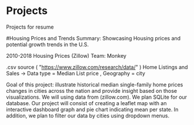 # Projects
Projects for resume

#Housing Prices and Trends
Summary: Showcasing Housing prices and potential growth trends in the U.S. 

2010-2018 Housing Prices (Zillow)
Team: Monkey

.csv source ( "https://www.zillow.com/research/data/" )
Home Listings and Sales -> Data type = Median List price , Geography = city

Goal of this project: illustrate historical median single-family home prices changes in cities across the nation and provide insight based on those visualizations.
We will using data from (zillow.com).  We plan SQLite for our database. Our project will consist of creating a leaflet map with an interactive dashboard graph and pie chart indicating mean per state. In addition, we plan to filter our data by cities using dropdown menus.
